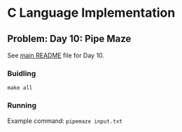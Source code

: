 # C Language Implementation

## Problem: Day 10: Pipe Maze

See [main README](https://github.com/bumasoft/advent_of_code_2023/blob/main/day_10/README.md) file for Day 10.

### Buidling

`make all`

### Running

Example command: `pipemaze input.txt`
